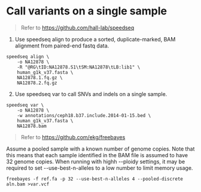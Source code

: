 # Call variants on a single sample

> Refer to https://github.com/hall-lab/speedseq

1. Use speedseq align to produce a sorted, duplicate-marked, BAM alignment from paired-end fastq data.

```
speedseq align \
    -o NA12878 \
    -R "@RG\tID:NA12878.S1\tSM:NA12878\tLB:lib1" \
    human_g1k_v37.fasta \
    NA12878.1.fq.gz \
    NA12878.2.fq.gz
```

2. Use speedseq var to call SNVs and indels on a single sample.

```
speedseq var \
    -o NA12878 \
    -w annotations/ceph18.b37.include.2014-01-15.bed \
    human_g1k_v37.fasta \
    NA12878.bam
```


> Refer to https://github.com/ekg/freebayes

Assume a pooled sample with a known number of genome copies. Note that this means that each sample identified in the BAM file is assumed to have 32 genome copies. When running with highh --ploidy settings, it may be required to set --use-best-n-alleles to a low number to limit memory usage.

`freebayes -f ref.fa -p 32 --use-best-n-alleles 4 --pooled-discrete aln.bam >var.vcf`


